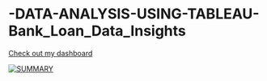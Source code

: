 # -DATA-ANALYSIS-USING-TABLEAU-Bank_Loan_Data_Insights

[Check out my dashboard](https://public.tableau.com/views/BankLoanDataAnalysis_17221509948240/SUMMARY?:language=en-US&:sid=&:redirect=auth&:display_count=n&:origin=viz_share_link)

<div class='tableauPlaceholder' id='viz1722171631407' style='position: relative'><noscript><a href='#'><img alt='SUMMARY ' src='https:&#47;&#47;public.tableau.com&#47;static&#47;images&#47;Ba&#47;BankLoanDataAnalysis_17221509948240&#47;SUMMARY&#47;1_rss.png' style='border: none' /></a></noscript><object class='tableauViz'  style='display:none;'><param name='host_url' value='https%3A%2F%2Fpublic.tableau.com%2F' /> <param name='embed_code_version' value='3' /> <param name='site_root' value='' /><param name='name' value='BankLoanDataAnalysis_17221509948240&#47;SUMMARY' /><param name='tabs' value='no' /><param name='toolbar' value='yes' /><param name='static_image' value='https:&#47;&#47;public.tableau.com&#47;static&#47;images&#47;Ba&#47;BankLoanDataAnalysis_17221509948240&#47;SUMMARY&#47;1.png' /> <param name='animate_transition' value='yes' /><param name='display_static_image' value='yes' /><param name='display_spinner' value='yes' /><param name='display_overlay' value='yes' /><param name='display_count' value='yes' /><param name='language' value='en-US' /></object></div>                <script type='text/javascript'>                    var divElement = document.getElementById('viz1722171631407');                    var vizElement = divElement.getElementsByTagName('object')[0];                    if ( divElement.offsetWidth > 800 ) { vizElement.style.width='1600px';vizElement.style.height='927px';} else if ( divElement.offsetWidth > 500 ) { vizElement.style.width='1600px';vizElement.style.height='927px';} else { vizElement.style.width='100%';vizElement.style.height='3827px';}                     var scriptElement = document.createElement('script');                    scriptElement.src = 'https://public.tableau.com/javascripts/api/viz_v1.js';                    vizElement.parentNode.insertBefore(scriptElement, vizElement);                </script>
